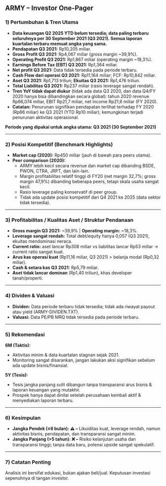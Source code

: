 ## ARMY – Investor One-Pager

### 1) Pertumbuhan & Tren Utama

- **Data keuangan Q2 2025 YTD belum tersedia; data paling terbaru seluruhnya per 30 September 2021 (Q3 2021). Semua laporan kuartalan terbaru memuat angka yang sama.**
- **Pendapatan Q3 2021:** Rp10,205 miliar.
- **Gross Profit Q3 2021:** Rp4,067 miliar (gross margin ~39,9%).
- **Operating Profit Q3 2021:** Rp1,867 miliar (operating margin ~18,3%).
- **Earnings Before Tax (EBT) Q3 2021:** Rp1,364 miliar.
- **Net profit Q3 2021:** Data tidak tersedia pada periode terbaru.
- **Cash Flow dari operasi Q3 2021:** Rp11,164 miliar; FCF: Rp10,842 miliar.
- **Aset Q3 2021:** Rp1,713 triliun; **Ekuitas Q3 2021:** Rp1,476 triliun.
- **Total Liabilitas Q3 2021:** Rp237 miliar (rasio leverage sangat rendah).
- **Tren YoY tidak dapat diukur** (tidak ada data Q3 2020, dan data Q4/FY 2020 hanya bisa dibandingkan secara global): tahun 2020 revenue Rp66,074 miliar, EBIT Rp21,7 miliar, net income Rp21,6 miliar (FY 2020).
- **Catatan:** Penurunan signifikan pendapatan terlihat terhadap FY 2020 (Rp66 miliar) ke Q3 2021 (YTD Rp10 miliar); kemungkinan terjadi penurunan aktivitas operasional.
  
**Periode yang dipakai untuk angka utama: Q3 2021 (30 September 2021)**

---

### 2) Posisi Kompetitif (Benchmark Highlights)

- **Market cap (2020):** Rp450 miliar (jauh di bawah para peers utama).
- **Peer comparison (2020):**  
  - ARMY lebih kecil secara revenue dan market cap dibanding BSDE, PWON, CTRA, JRPT, dan lain-lain.
  - Margin profitabilitas relatif tinggi di FY20 (net margin 32,7%; gross margin 47,9%) dibanding beberapa peers, tetapi skala usaha sangat kecil.
  - Rasio leverage paling konservatif di peer group.
  - Tidak ada update posisi kompetitif dari Q4 2021 ke 2025 (data sektor tidak tersedia).

---

### 3) Profitabilitas / Kualitas Aset / Struktur Pendanaan

- **Gross margin Q3 2021:** ~39,9% | **Operating margin:** ~18,3%.
- **Leverage sangat rendah:** Total debt/equity hanya 0,057 (Q3 2021), ekuitas mendominasi neraca.
- **Current ratio:** aset lancar Rp308 miliar vs liabilitas lancar Rp53 miliar → current ratio sangat kuat.
- **Arus kas operasi kuat** (Rp11,16 miliar, Q3 2021) > belanja modal (Rp0,32 miliar).
- **Cash & setara kas Q3 2021:** Rp5,79 miliar.
- **Aset tidak lancar dominan** (Rp1,40 triliun), khas developer tanah/properti.

---

### 4) Dividen & Valuasi

- **Dividen:** Data periode terbaru tidak tersedia; tidak ada riwayat payout atau yield (ARMY-DIVIDEN.TXT).
- **Valuasi:** Data PE/PB MRQ tidak tersedia pada periode terbaru.

---

### 5) Rekomendasi

**6M (Taktis):**
- Aktivitas minim & data kuartalan stagnan sejak 2021.
- Monitoring sangat disarankan, jangan lakukan aksi signifikan sebelum ada update bisnis/finansial.

**5Y (Tesis):**
- Tesis jangka panjang sulit dibangun tanpa transparansi arus bisnis & laporan keuangan yang mutakhir.
- Prospek hanya dapat dinilai setelah perusahaan kembali aktif & menyediakan laporan terbaru.

---

### 6) Kesimpulan

- **Jangka Pendek (≤6 bulan): ⚠️ –** Likuiditas kuat, leverage rendah, namun aktivitas bisnis, pendapatan, dan transparansi sangat minim.
- **Jangka Panjang (>5 tahun): ❌ –** Risiko kelanjutan usaha dan transparansi tinggi; tanpa data baru, potensi upside sangat spekulatif.

---

### 7) Catatan Penting

Analisis ini bersifat edukasi, bukan ajakan beli/jual. Keputusan investasi sepenuhnya di tangan investor.